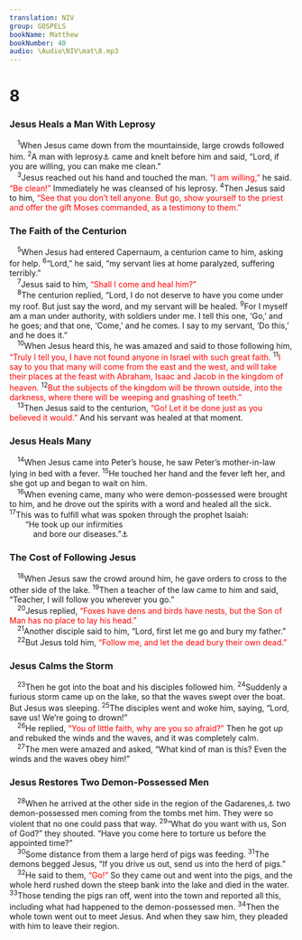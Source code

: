 ```yaml
---
translation: NIV
group: GOSPELS
bookName: Matthew 
bookNumber: 40
audio: \Audio\NIV\mat\8.mp3
---
```


<div class="title"><h1>8</h1><h3>Jesus Heals a Man With Leprosy </h3></div>
<span class="verse mat_8_1"> <sup>1</sup>When Jesus came down from the mountainside, large crowds followed him. </span>
<span class="verse mat_8_2"><sup>2</sup>A man with leprosy<a data-toggle="tooltip" data-placement="bottom" title="The Greek word traditionally translated leprosy was used for various diseases affecting the skin.">⚓</a> came and knelt before him and said, “Lord, if you are willing, you can make me clean.” <br/></span>
<span class="verse mat_8_3"> <sup>3</sup>Jesus reached out his hand and touched the man. <font color="red">“I am willing,”</font> he said. <font color="red">“Be clean!”</font> Immediately he was cleansed of his leprosy. </span>
<span class="verse mat_8_4"><sup>4</sup>Then Jesus said to him, <font color="red">“See that you don’t tell anyone. But go, show yourself to the priest and offer the gift Moses commanded, as a testimony to them.”</font><br/></span>
<div class="title"><h3>The Faith of the Centurion </h3></div>
<span class="verse mat_8_5"> <sup>5</sup>When Jesus had entered Capernaum, a centurion came to him, asking for help. </span>
<span class="verse mat_8_6"><sup>6</sup>“Lord,” he said, “my servant lies at home paralyzed, suffering terribly.” <br/></span>
<span class="verse mat_8_7"> <sup>7</sup>Jesus said to him, <font color="red">“Shall I come and heal him?”</font><br/></span>
<span class="verse mat_8_8"> <sup>8</sup>The centurion replied, “Lord, I do not deserve to have you come under my roof. But just say the word, and my servant will be healed. </span>
<span class="verse mat_8_9"><sup>9</sup>For I myself am a man under authority, with soldiers under me. I tell this one, ‘Go,’ and he goes; and that one, ‘Come,’ and he comes. I say to my servant, ‘Do this,’ and he does it.” <br/></span>
<span class="verse mat_8_10"> <sup>10</sup>When Jesus heard this, he was amazed and said to those following him, <font color="red">“Truly I tell you, I have not found anyone in Israel with such great faith.</font></span>
<span class="verse mat_8_11"><sup>11</sup><font color="red">I say to you that many will come from the east and the west, and will take their places at the feast with Abraham, Isaac and Jacob in the kingdom of heaven.</font></span>
<span class="verse mat_8_12"><sup>12</sup><font color="red">But the subjects of the kingdom will be thrown outside, into the darkness, where there will be weeping and gnashing of teeth.”</font><br/></span>
<span class="verse mat_8_13"> <sup>13</sup>Then Jesus said to the centurion, <font color="red">“Go! Let it be done just as you believed it would.”</font> And his servant was healed at that moment. <br/></span>
<div class="title"><h3>Jesus Heals Many </h3></div>
<span class="verse mat_8_14"> <sup>14</sup>When Jesus came into Peter’s house, he saw Peter’s mother-in-law lying in bed with a fever. </span>
<span class="verse mat_8_15"><sup>15</sup>He touched her hand and the fever left her, and she got up and began to wait on him. <br/></span>
<span class="verse mat_8_16"> <sup>16</sup>When evening came, many who were demon-possessed were brought to him, and he drove out the spirits with a word and healed all the sick. </span>
<span class="verse mat_8_17"><sup>17</sup>This was to fulfill what was spoken through the prophet Isaiah: <br/>  “He took up our infirmities <br/>   and bore our diseases.”<a data-toggle="tooltip" data-placement="bottom" title="Isaiah 53:4 (see Septuagint)">⚓</a><br/></span>
<div class="title"><h3>The Cost of Following Jesus </h3></div>
<span class="verse mat_8_18"> <sup>18</sup>When Jesus saw the crowd around him, he gave orders to cross to the other side of the lake. </span>
<span class="verse mat_8_19"><sup>19</sup>Then a teacher of the law came to him and said, “Teacher, I will follow you wherever you go.” <br/></span>
<span class="verse mat_8_20"> <sup>20</sup>Jesus replied, <font color="red">“Foxes have dens and birds have nests, but the Son of Man has no place to lay his head.”</font><br/></span>
<span class="verse mat_8_21"> <sup>21</sup>Another disciple said to him, “Lord, first let me go and bury my father.” <br/></span>
<span class="verse mat_8_22"> <sup>22</sup>But Jesus told him, <font color="red">“Follow me, and let the dead bury their own dead.”</font><br/></span>
<div class="title"><h3>Jesus Calms the Storm </h3></div>
<span class="verse mat_8_23"> <sup>23</sup>Then he got into the boat and his disciples followed him. </span>
<span class="verse mat_8_24"><sup>24</sup>Suddenly a furious storm came up on the lake, so that the waves swept over the boat. But Jesus was sleeping. </span>
<span class="verse mat_8_25"><sup>25</sup>The disciples went and woke him, saying, “Lord, save us! We’re going to drown!” <br/></span>
<span class="verse mat_8_26"> <sup>26</sup>He replied, <font color="red">“You of little faith, why are you so afraid?”</font> Then he got up and rebuked the winds and the waves, and it was completely calm. <br/></span>
<span class="verse mat_8_27"> <sup>27</sup>The men were amazed and asked, “What kind of man is this? Even the winds and the waves obey him!” <br/></span>
<div class="title"><h3>Jesus Restores Two Demon-Possessed Men </h3></div>
<span class="verse mat_8_28"> <sup>28</sup>When he arrived at the other side in the region of the Gadarenes,<a data-toggle="tooltip" data-placement="bottom" title="Some manuscripts Gergesenes ; other manuscripts Gerasenes">⚓</a> two demon-possessed men coming from the tombs met him. They were so violent that no one could pass that way. </span>
<span class="verse mat_8_29"><sup>29</sup>“What do you want with us, Son of God?” they shouted. “Have you come here to torture us before the appointed time?” <br/></span>
<span class="verse mat_8_30"> <sup>30</sup>Some distance from them a large herd of pigs was feeding. </span>
<span class="verse mat_8_31"><sup>31</sup>The demons begged Jesus, “If you drive us out, send us into the herd of pigs.” <br/></span>
<span class="verse mat_8_32"> <sup>32</sup>He said to them, <font color="red">“Go!”</font> So they came out and went into the pigs, and the whole herd rushed down the steep bank into the lake and died in the water. </span>
<span class="verse mat_8_33"><sup>33</sup>Those tending the pigs ran off, went into the town and reported all this, including what had happened to the demon-possessed men. </span>
<span class="verse mat_8_34"><sup>34</sup>Then the whole town went out to meet Jesus. And when they saw him, they pleaded with him to leave their region. <br/></span>
